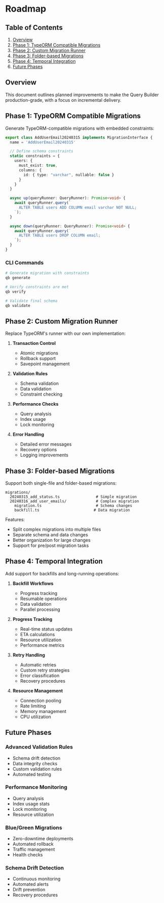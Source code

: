 # Roadmap

## Table of Contents

1. [Overview](#overview)
2. [Phase 1: TypeORM Compatible Migrations](#phase-1-typeorm-compatible-migrations)
3. [Phase 2: Custom Migration Runner](#phase-2-custom-migration-runner)
4. [Phase 3: Folder-based Migrations](#phase-3-folder-based-migrations)
5. [Phase 4: Temporal Integration](#phase-4-temporal-integration)
6. [Future Phases](#future-phases)

## Overview

This document outlines planned improvements to make the Query Builder production-grade, with a focus on incremental delivery.

## Phase 1: TypeORM Compatible Migrations

Generate TypeORM-compatible migrations with embedded constraints:

```typescript
export class AddUserEmail20240315 implements MigrationInterface {
  name = 'AddUserEmail20240315'

  // Define schema constraints
  static constraints = {
    users: {
      must_exist: true,
      columns: {
        id: { type: "varchar", nullable: false }
      }
    }
  }

  async up(queryRunner: QueryRunner): Promise<void> {
    await queryRunner.query(`
      ALTER TABLE users ADD COLUMN email varchar NOT NULL;
    `);
  }

  async down(queryRunner: QueryRunner): Promise<void> {
    await queryRunner.query(`
      ALTER TABLE users DROP COLUMN email;
    `);
  }
}
```

### CLI Commands

```bash
# Generate migration with constraints
qb generate

# Verify constraints are met
qb verify

# Validate final schema
qb validate
```

## Phase 2: Custom Migration Runner

Replace TypeORM's runner with our own implementation:

1. **Transaction Control**
   - Atomic migrations
   - Rollback support
   - Savepoint management

2. **Validation Rules**
   - Schema validation
   - Data validation
   - Constraint checking

3. **Performance Checks**
   - Query analysis
   - Index usage
   - Lock monitoring

4. **Error Handling**
   - Detailed error messages
   - Recovery options
   - Logging improvements

## Phase 3: Folder-based Migrations

Support both single-file and folder-based migrations:

```
migrations/
  20240315_add_status.ts                # Simple migration
  20240316_add_user_emails/             # Complex migration
    migration.ts                        # Schema changes
    backfill.ts                        # Data migration
```

Features:
- Split complex migrations into multiple files
- Separate schema and data changes
- Better organization for large changes
- Support for pre/post migration tasks

## Phase 4: Temporal Integration

Add support for backfills and long-running operations:

1. **Backfill Workflows**
   - Progress tracking
   - Resumable operations
   - Data validation
   - Parallel processing

2. **Progress Tracking**
   - Real-time status updates
   - ETA calculations
   - Resource utilization
   - Performance metrics

3. **Retry Handling**
   - Automatic retries
   - Custom retry strategies
   - Error classification
   - Recovery procedures

4. **Resource Management**
   - Connection pooling
   - Rate limiting
   - Memory management
   - CPU utilization

## Future Phases

### Advanced Validation Rules
- Schema drift detection
- Data integrity checks
- Custom validation rules
- Automated testing

### Performance Monitoring
- Query analysis
- Index usage stats
- Lock monitoring
- Resource utilization

### Blue/Green Migrations
- Zero-downtime deployments
- Automated rollback
- Traffic management
- Health checks

### Schema Drift Detection
- Continuous monitoring
- Automated alerts
- Drift prevention
- Recovery procedures